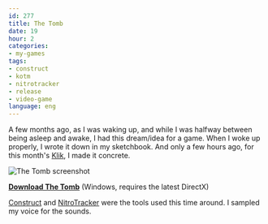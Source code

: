 ```yaml
---
id: 277
title: The Tomb
date: 19
hour: 2
categories:
- my-games
tags:
- construct
- kotm
- nitrotracker
- release
- video-game
language: eng
---
```


A few months ago, as I was waking up, and while I was halfway between being asleep and awake, I had this dream/idea for a game. When I woke up properly, I wrote it down in my sketchbook. And only a few hours ago, for this month's [Klik](http://blog.agj.cl/tag/kotm/), I made it concrete.

![The Tomb screenshot](http://blog.agj.cl/wp-content/uploads/2009/07/tombscreen.png "The Tomb screenshot")

[**Download The Tomb**](http://www.agj.cl/files/games/tomb.zip) (Windows, requires the latest DirectX)

[Construct](http://www.scirra.com/) and [NitroTracker](http://nitrotracker.tobw.net/) were the tools used this time around. I sampled my voice for the sounds.
